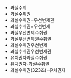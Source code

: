 - 과실수취
- 과실수취권
- 과실수취권=우선변제권
- 과실수취권=우선변제
- 과실우선변제수취권
- 과실우선변제권수취권
- 과실수취권우선변제
- 과실수취권우선변제권
- 유치권자과실수취권
- 유치권자-과실수취권
- 과실수취권(323조)=유치권자